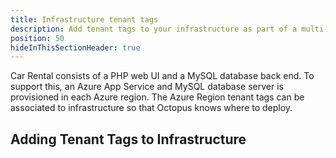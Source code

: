 ```yaml
---
title: Infrastructure tenant tags
description: Add tenant tags to your infrastructure as part of a multi-tenant region setup in Octopus Deploy.
position: 50
hideInThisSectionHeader: true
---
```


Car Rental consists of a PHP web UI and a MySQL database back end.  To support this, an Azure App Service and MySQL database server is provisioned in each Azure region.  The Azure Region tenant tags can be associated to infrastructure so that Octopus knows where to deploy.

## Adding Tenant Tags to Infrastructure
